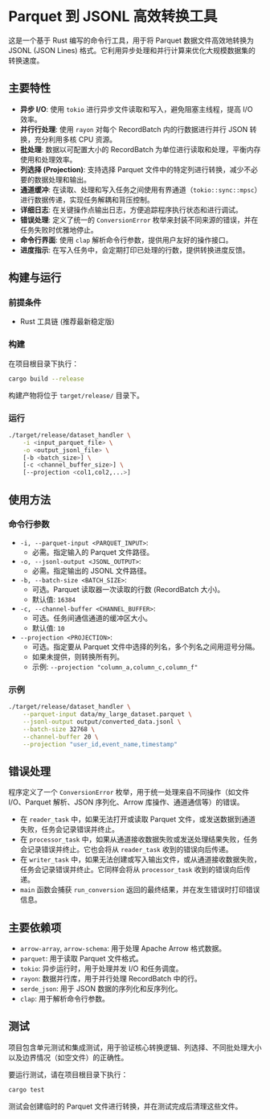 # Parquet 到 JSONL 高效转换工具

这是一个基于 Rust 编写的命令行工具，用于将 Parquet 数据文件高效地转换为 JSONL (JSON Lines) 格式。它利用异步处理和并行计算来优化大规模数据集的转换速度。

## 主要特性

*   **异步 I/O**: 使用 `tokio` 进行异步文件读取和写入，避免阻塞主线程，提高 I/O 效率。
*   **并行行处理**: 使用 `rayon` 对每个 RecordBatch 内的行数据进行并行 JSON 转换，充分利用多核 CPU 资源。
*   **批处理**: 数据以可配置大小的 RecordBatch 为单位进行读取和处理，平衡内存使用和处理效率。
*   **列选择 (Projection)**: 支持选择 Parquet 文件中的特定列进行转换，减少不必要的数据处理和输出。
*   **通道缓冲**: 在读取、处理和写入任务之间使用有界通道（`tokio::sync::mpsc`）进行数据传递，实现任务解耦和背压控制。
*   **详细日志**: 在关键操作点输出日志，方便追踪程序执行状态和进行调试。
*   **错误处理**: 定义了统一的 `ConversionError` 枚举来封装不同来源的错误，并在任务失败时优雅地停止。
*   **命令行界面**: 使用 `clap` 解析命令行参数，提供用户友好的操作接口。
*   **进度指示**: 在写入任务中，会定期打印已处理的行数，提供转换进度反馈。

## 构建与运行

### 前提条件

*   Rust 工具链 (推荐最新稳定版)

### 构建

在项目根目录下执行：

```bash
cargo build --release
```

构建产物将位于 `target/release/` 目录下。

### 运行

```bash
./target/release/dataset_handler \
    -i <input_parquet_file> \
    -o <output_jsonl_file> \
    [-b <batch_size>] \
    [-c <channel_buffer_size>] \
    [--projection <col1,col2,...>]
```

## 使用方法

### 命令行参数

*   `-i, --parquet-input <PARQUET_INPUT>`:
    *   必需。指定输入的 Parquet 文件路径。
*   `-o, --jsonl-output <JSONL_OUTPUT>`:
    *   必需。指定输出的 JSONL 文件路径。
*   `-b, --batch-size <BATCH_SIZE>`:
    *   可选。Parquet 读取器一次读取的行数 (RecordBatch 大小)。
    *   默认值: `16384`
*   `-c, --channel-buffer <CHANNEL_BUFFER>`:
    *   可选。任务间通信通道的缓冲区大小。
    *   默认值: `10`
*   `--projection <PROJECTION>`:
    *   可选。指定要从 Parquet 文件中选择的列名，多个列名之间用逗号分隔。
    *   如果未提供，则转换所有列。
    *   示例: `--projection "column_a,column_c,column_f"`

### 示例

```bash
./target/release/dataset_handler \
    --parquet-input data/my_large_dataset.parquet \
    --jsonl-output output/converted_data.jsonl \
    --batch-size 32768 \
    --channel-buffer 20 \
    --projection "user_id,event_name,timestamp"
```

## 错误处理

程序定义了一个 `ConversionError` 枚举，用于统一处理来自不同操作（如文件 I/O、Parquet 解析、JSON 序列化、Arrow 库操作、通道通信等）的错误。

*   在 `reader_task` 中，如果无法打开或读取 Parquet 文件，或发送数据到通道失败，任务会记录错误并终止。
*   在 `processor_task` 中，如果从通道接收数据失败或发送处理结果失败，任务会记录错误并终止。它也会将从 `reader_task` 收到的错误向后传递。
*   在 `writer_task` 中，如果无法创建或写入输出文件，或从通道接收数据失败，任务会记录错误并终止。它同样会将从 `processor_task` 收到的错误向后传递。
*   `main` 函数会捕获 `run_conversion` 返回的最终结果，并在发生错误时打印错误信息。

## 主要依赖项

*   `arrow-array`, `arrow-schema`: 用于处理 Apache Arrow 格式数据。
*   `parquet`: 用于读取 Parquet 文件格式。
*   `tokio`: 异步运行时，用于处理并发 I/O 和任务调度。
*   `rayon`: 数据并行库，用于并行处理 RecordBatch 中的行。
*   `serde_json`: 用于 JSON 数据的序列化和反序列化。
*   `clap`: 用于解析命令行参数。

## 测试

项目包含单元测试和集成测试，用于验证核心转换逻辑、列选择、不同批处理大小以及边界情况（如空文件）的正确性。

要运行测试，请在项目根目录下执行：

```bash
cargo test
```

测试会创建临时的 Parquet 文件进行转换，并在测试完成后清理这些文件。 